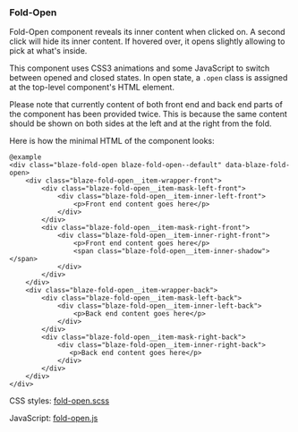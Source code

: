 ### Fold-Open

Fold-Open component reveals its inner content when clicked on. A second click will hide its inner content. If hovered over, it opens slightly allowing to pick at what's inside.

This component uses CSS3 animations and some JavaScript to switch between opened and closed states. In open state, a `.open` class is assigned at the top-level component's HTML element.

Please note that currently content of both front end and back end parts of the component has been provided twice. This is because the same content should be shown on both sides at the left and at the right from the fold.

Here is how the minimal HTML of the component looks:

```
@example
<div class="blaze-fold-open blaze-fold-open--default" data-blaze-fold-open>
    <div class="blaze-fold-open__item-wrapper-front">
        <div class="blaze-fold-open__item-mask-left-front">
            <div class="blaze-fold-open__item-inner-left-front">
                <p>Front end content goes here</p>
            </div>
        </div>
        <div class="blaze-fold-open__item-mask-right-front">
            <div class="blaze-fold-open__item-inner-right-front">
                <p>Front end content goes here</p>
                <span class="blaze-fold-open__item-inner-shadow"></span>
            </div>
        </div>
    </div>
    <div class="blaze-fold-open__item-wrapper-back">
        <div class="blaze-fold-open__item-mask-left-back">
            <div class="blaze-fold-open__item-inner-left-back">
                <p>Back end content goes here</p>
            </div>
        </div>
        <div class="blaze-fold-open__item-mask-right-back">
            <div class="blaze-fold-open__item-inner-right-back">
               <p>Back end content goes here</p>
            </div>
        </div>
    </div>
</div>
```

CSS styles: [fold-open.scss](../components/ui/fold-open/fold-open.scss)

JavaScript: [fold-open.js](../components/ui/fold-open/fold-open.js)